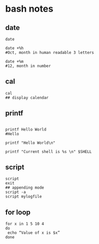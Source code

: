 # bash notes

## date

```
date 

date +%h
#Oct, month in human readable 3 letters

date +%m
#12, month in number
```


## cal
```
cal
## display calendar

```

## printf 
```

printf Hello World
#Hello

printf "Hello World\n"

printf "Current shell is %s \n" $SHELL

```

## script

```
script
exit
## appending mode
script -a
script mylogfile

```


## for loop
```
for x in 1 5 10 4
do
 echo “Value of x is $x”
done
  


```